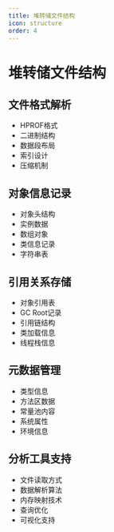 ```yaml
---
title: 堆转储文件结构
icon: structure
order: 4
---
```


# 堆转储文件结构

## 文件格式解析
- HPROF格式
- 二进制结构
- 数据段布局
- 索引设计
- 压缩机制

## 对象信息记录
- 对象头结构
- 实例数据
- 数组对象
- 类信息记录
- 字符串表

## 引用关系存储
- 对象引用表
- GC Root记录
- 引用链结构
- 类加载信息
- 线程栈信息

## 元数据管理
- 类型信息
- 方法区数据
- 常量池内容
- 系统属性
- 环境信息

## 分析工具支持
- 文件读取方式
- 数据解析算法
- 内存映射技术
- 查询优化
- 可视化支持
